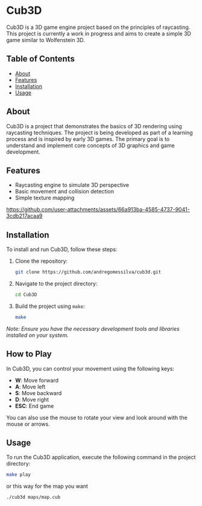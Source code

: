 # Cub3D

Cub3D is a 3D game engine project based on the principles of raycasting. This project is currently a work in progress and aims to create a simple 3D game similar to Wolfenstein 3D.

## Table of Contents

- [About](#about)
- [Features](#features)
- [Installation](#installation)
- [Usage](#usage)

## About

Cub3D is a project that demonstrates the basics of 3D rendering using raycasting techniques. The project is being developed as part of a learning process and is inspired by early 3D games. The primary goal is to understand and implement core concepts of 3D graphics and game development.

## Features

- Raycasting engine to simulate 3D perspective
- Basic movement and collision detection
- Simple texture mapping


https://github.com/user-attachments/assets/66a913ba-4585-4737-9041-3cdb217acaa9


## Installation

To install and run Cub3D, follow these steps:

1. Clone the repository:
    ```bash
    git clone https://github.com/andregomessilva/cub3d.git
    ```
2. Navigate to the project directory:
    ```bash
    cd Cub3D
    ```
3. Build the project using `make`:
    ```bash
    make
    ```

*Note: Ensure you have the necessary development tools and libraries installed on your system.*

## How to Play

In Cub3D, you can control your movement using the following keys:

- **W**: Move forward
- **A**: Move left
- **S**: Move backward
- **D**: Move right
- **ESC**: End game

You can also use the mouse to rotate your view and look around with the mouse or arrows.

## Usage

To run the Cub3D application, execute the following command in the project directory:

```bash
make play
```
or this way for the map you want
```bash
./cub3d maps/map.cub
``` 
